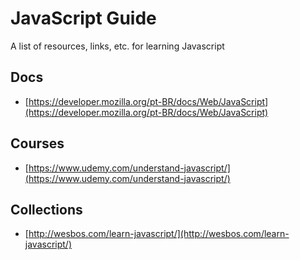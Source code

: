 # JavaScript Guide
A list of resources, links, etc. for learning Javascript

## Docs
* [https://developer.mozilla.org/pt-BR/docs/Web/JavaScript](https://developer.mozilla.org/pt-BR/docs/Web/JavaScript)

## Courses
* [https://www.udemy.com/understand-javascript/](https://www.udemy.com/understand-javascript/)

## Collections
* [http://wesbos.com/learn-javascript/](http://wesbos.com/learn-javascript/)